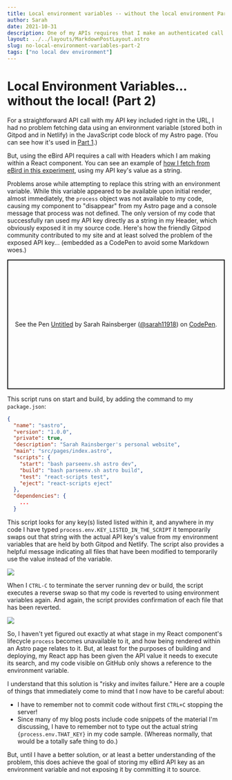 ```yaml
---
title: Local environment variables -- without the local environment Part 2
author: Sarah
date: 2021-10-31
description: One of my APIs requires that I make an authenticated call using Headers in a React component, rendered on an Astro page. This was causing me some grief in Gitpod with my not-so-local environment variables. Here's how the Gitpod community solved it for me!
layout: ../../layouts/MarkdownPostLayout.astro
slug: no-local-environment-variables-part-2
tags: ["no local dev environment"]
---
```

# Local Environment Variables... without the local! (Part 2)

For a straightforward API call with my API key included right in the URL, I had no problem fetching data using an environment variable (stored both in Gitpod and in Netlify) in the JavaScript code block of my Astro page. (You can see how it's used in [Part 1](/posts/no-local-environment-variables-part-1).)

But, using the eBird API requires a call with Headers which I am making within a React component. You can see an example of [how I fetch from eBird in this experiment](/experiments/data-fetching-headers/), using my API key's value as a string.

Problems arose while attempting to replace this string with an environment variable. While this variable appeared to be available upon initial render, almost immediately, the `process` object was not available to my code, causing my component to "disappear" from my Astro page and a console message that process was not defined. The only version of my code that successfully ran used my API key directly as a string in my Header, which obviously exposed it in my source code. Here's how the friendly Gitpod community contributed to my site and at least solved the problem of the exposed API key... (embedded as a CodePen to avoid some Markdown woes.)

<p class="codepen" data-height="300" data-theme-id="light" data-default-tab="js" data-slug-hash="OJjxxZQ" data-editable="true" data-user="sarah11918" style="height: 300px; box-sizing: border-box; display: flex; align-items: center; justify-content: center; border: 2px solid; margin: 1em 0; padding: 1em;">
  <span>See the Pen <a href="https://codepen.io/sarah11918/pen/OJjxxZQ">
  Untitled</a> by Sarah Rainsberger (<a href="https://codepen.io/sarah11918">@sarah11918</a>)
  on <a href="https://codepen.io">CodePen</a>.</span>
</p>
<script async src="https://cpwebassets.codepen.io/assets/embed/ei.js"></script>

This script runs on start and build, by adding the command to my `package.json`:
```json
{
  "name": "sastro",
  "version": "1.0.0",
  "private": true,
  "description": "Sarah Rainsberger's personal website",
  "main": "src/pages/index.astro",
  "scripts": {
    "start": "bash parseenv.sh astro dev",
    "build": "bash parseenv.sh astro build",
    "test": "react-scripts test",
    "eject": "react-scripts eject"
  },
  "dependencies": {
    ...
  }
```
This script looks for any key(s) listed listed within it, and anywhere in my code I have typed `process.env.KEY_LISTED_IN_THE_SCRIPT` it temporarily swaps out that string with the actual API key's value from my environment variables that are held by both Gitpod and Netlify. The script also provides a helpful message indicating all files that have been modified to temporarily use the value instead of the variable.

![](https://lh3.googleusercontent.com/pw/AM-JKLXH1LewcHuk-Q0YHSb3o6FwBQsSs9AvpcoJUj-7hEf0VlCvtpZJgaoI5nx_PnbMfjlG4azae_4XSFnqlb17xRKNMGz63Bz8v2jZLcu4Ki8Tqpks4iYaiGTTD3I4ZqhF-V4FmEQoSw7u85Dkxc4JqKDs9g=w1418-h666-no?)

When I `CTRL-C` to terminate the server running dev or build, the script executes a reverse swap so that my code is reverted to using environment variables again. And again, the script provides confirmation of each file that has been reverted.

![](https://lh3.googleusercontent.com/pw/AM-JKLXF2-Lyotn3_Q08cRoIFR8yWYokd8C-aoC35-ehLjErLX44I6UHwZ7bqrNuyB3jJGkhRoUmATAOlHNNr6a3TIaWB1WJb5jWPtY5nAF-DZgeCUMlDYCTrVgxuYLMHYkIPXYFGUyxQLNlHOp3o-ozUoIqaA=w1230-h388-no?)

So, I haven't yet figured out exactly at what stage in my React component's lifecycle `process` becomes unavailable to it, and how being rendered within an Astro page relates to it. But, at least for the purposes of building and deploying, my React app has been given the API value it needs to execute its search, and my code visible on GitHub only shows a reference to the environment variable.

I understand that this solution is "risky and invites failure." Here are a couple of things that immediately come to mind that I now have to be careful about:

- I have to remember not to commit code without first `CTRL+C` stopping the server!
- Since many of my blog posts include code snippets of the material I'm discussing, I have to remember not to type out the actual string `{process.env.THAT_KEY}` in my code sample. (Whereas normally, that would be a totally safe thing to do.)

But, until I have a better solution, or at least a better understanding of the problem, this does achieve the goal of storing my eBird API key as an environment variable and not exposing it by committing it to source.